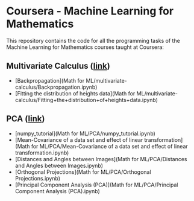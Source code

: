 # Coursera - Machine Learning for Mathematics
This repository contains the code for all the programming tasks of the Machine Learning for Mathematics courses taught at Coursera:

## Multivariate Calculus ([link](https://www.coursera.org/learn/multivariate-calculus-machine-learning))

* [Backpropagation](Math for ML/multivariate-calculus/Backpropagation.ipynb)
* [Fitting the distribution of heights data](Math for ML/multivariate-calculus/Fitting+the+distribution+of+heights+data.ipynb)

## PCA ([link](https://www.coursera.org/learn/pca-machine-learning))

* [numpy_tutorial](Math for ML/PCA/numpy_tutorial.ipynb)
* [Mean-Covariance of a data set and effect of linear transformation](Math for ML/PCA/Mean-Covariance of a data set and effect of linear transformation.ipynb)
* [Distances and Angles between Images](Math for ML/PCA/Distances and Angles between Images.ipynb)
* [Orthogonal Projections](Math for ML/PCA/Orthogonal Projections.ipynb)
* [Principal Component Analysis (PCA)](Math for ML/PCA/Principal Component Analysis (PCA).ipynb)

